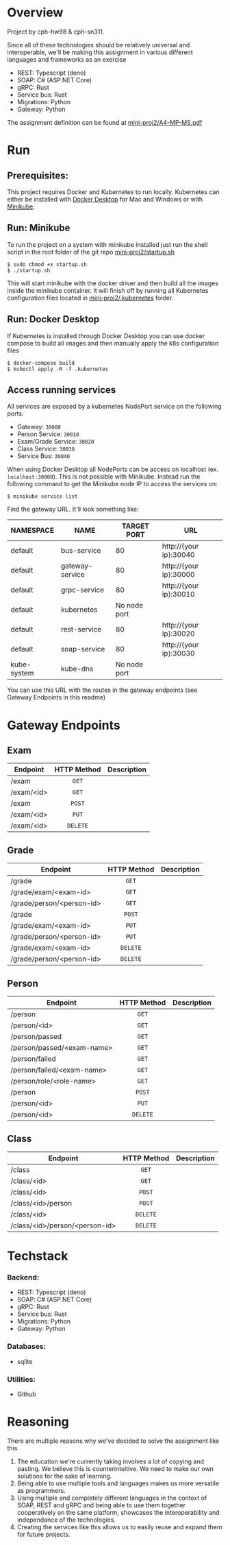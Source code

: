 # Overview

Project by cph-hw98 & cph-sn311.

Since all of these technologies should be relatively universal and interoperable, we'll be making this assignment in various different languages and frameworks as an exercise 

- REST: Typescript (deno) 
- SOAP: C# (<span>ASP.NET</span> Core)
- gRPC: Rust
- Service bus: Rust  
- Migrations: Python
- Gateway: Python

The assignment definition can be found at [mini-proj2/A4-MP-MS.pdf](https://github.com/Mutestock/mini-proj2/blob/master/A4-MP-MS.pdf)

# Run

## Prerequisites:

This project requires Docker and Kubernetes to run locally. Kubernetes can either be installed with [Docker Desktop](https://www.docker.com/products/docker-desktop) for Mac and Windows or with [Minikube](https://minikube.sigs.k8s.io/docs/).

## Run: Minikube

To run the project on a system with minikube installed just run the shell script in the root folder of the git repo [mini-proj2/startup.sh](https://github.com/Mutestock/mini-proj2/blob/master/startup.sh)

```
$ sudo chmod +x startup.sh
$ ./startup.sh
```

This will start minikube with the docker driver and then build all the images inside the minikube container. It will finish off by running all Kubernetes configuration files located in [mini-proj2/.kubernetes](https://github.com/Mutestock/mini-proj2/tree/master/.kubernetes) folder.

## Run: Docker Desktop

If Kubernetes is installed through Docker Desktop you can use docker compose to build all images and then manually apply the k8s configuration files

```
$ docker-compose build
$ kubectl apply -R -f .kubernetes 
```

## Access running services

All services are exposed by a kubernetes NodePort service on the following ports:

- Gateway: `30000`
- Person Service: `30010`
- Exam/Grade Service: `30020`
- Class Service: `30030`
- Service Bus: `30040`

When using Docker Desktop all NodePorts can be access on localhost (ex. `localhost:30000`). This is not possible with Minikube. Instead run the following command to get the Minikube node IP to access the services on:
```
$ minikube service list
```
Find the gateway URL. It'll look something like:


|  NAMESPACE  |      NAME       | TARGET PORT  |            URL            |
|-------------|-----------------|--------------|---------------------------|
| default     | bus-service     |           80 | http://{your ip}:30040 |
| default     | gateway-service |           80 | http://{your ip}:30000 |
| default     | grpc-service    |           80 | http://{your ip}:30010 |
| default     | kubernetes      | No node port |
| default     | rest-service    |           80 | http://{your ip}:30020 |
| default     | soap-service    |           80 | http://{your ip}:30030 |
| kube-system | kube-dns        | No node port |

You can use this URL with the routes in the gateway endpoints (see Gateway Endpoints in this readme)


# Gateway Endpoints

## Exam

| Endpoint      | HTTP Method   | Description |
| -             | :---------:   | -
| /exam         | `GET`         |
| /exam/\<id>   | `GET`         |
| /exam         | `POST`        |
| /exam/\<id>   | `PUT`         |
| /exam/\<id>   | `DELETE`      |

## Grade

| Endpoint                      | HTTP Method   | Description |
| -                             | :-:           | -
| /grade                        | `GET`         |
| /grade/exam/\<exam-id>        | `GET`         |
| /grade/person/\<person-id>    | `GET`         |
| /grade                        | `POST`        |
| /grade/exam/\<exam-id>        | `PUT`         |
| /grade/person/\<person-id>    | `PUT`         |
| /grade/exam/\<exam-id>        | `DELETE`      |
| /grade/person/\<person-id>    | `DELETE`      |

## Person

| Endpoint                      | HTTP Method   | Description |
| -                             | :-:           | -
| /person                       | `GET`         |
| /person/\<id>                 | `GET`         |
| /person/passed                | `GET`         |
| /person/passed/\<exam-name>   | `GET`         |
| /person/failed                | `GET`         |
| /person/failed/\<exam-name>   | `GET`         |
| /person/role/\<role-name>     | `GET`         |
| /person                       | `POST`        |
| /person/\<id>                 | `PUT`         |
| /person/\<id>                 | `DELETE`      |

## Class

| Endpoint                          | HTTP Method   | Description |
| -                                 | :-:           | -
| /class                            | `GET`         |
| /class/\<id>                      | `GET`         |
| /class/\<id>                      | `POST`        |
| /class/\<id>/person               | `POST`        |
| /class/\<id>                      | `DELETE`      |
| /class/\<id>/person/\<person-id>  | `DELETE`      |


# Techstack

### Backend:
- REST: Typescript (deno) 
- SOAP: C# (<span>ASP.NET</span> Core)
- gRPC: Rust
- Service bus: Rust  
- Migrations: Python
- Gateway: Python


### Databases:
- sqlite

### Utilities:
- Github


# Reasoning

There are multiple reasons why we've decided to solve the assignment like this

1.  The education we're currently taking involves a lot of copying and pasting. We believe this is counterintuitive. We need to make our own solutions for the sake of learning.
2. Being able to use multiple tools and languages makes us more versatile as programmers.
3. Using multiple and completely different languages in the context of SOAP, REST and gRPC and being able to use them together cooperatively on the same platform, 
    showcases the interoperability and independance of the technologies.
4. Creating the services like this allows us to easily reuse and expand them for future projects.

